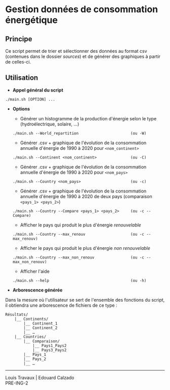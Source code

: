 # Gestion données de consommation énergétique

## Principe

Ce script permet de trier et sélectionner des données au format csv (contenues dans le dossier *sources*) et de générer des graphiques à partir de celles-ci.

## Utilisation

- **Appel général du script**
```
./main.sh [OPTION] ...
```

- **Options**
    - Générer un histogramme de la production d'énergie selon le type (hydroélectrique, solaire, ...)
    ```
    ./main.sh --World_repartition                       (ou -W)
    ```
    - Générer .csv + graphique de l'évolution de la consommation annuelle d'énergie de 1990 à 2020 pour ```<nom_continent>```
    ```
    ./main.sh --Continent <nom_continent>               (ou -C)
    ```
    - Générer .csv + graphique de l'évolution de la consommation annuelle d'énergie de 1990 à 2020 pour ```<nom_pays>```
    ```
    ./main.sh --Country <nom_pays>                      (ou -c)
    ```
    - Générer .csv + graphique de l'évolution de la consommation annuelle d'énergie de 1990 à 2020 de deux pays (comparaison ```<pays_1> <pays_2>```)
    ```
    ./main.sh --Country --Compare <pays_1> <pays_2>     (ou -c --Compare)
    ```
    - Afficher le pays qui produit le plus d'énergie *renouvelable*
    ```
    ./main.sh --Country --max_renouv                    (ou -c --max_renouv)
    ```
    - Afficher le pays qui produit le plus d'énergie *non renouvelable*
    ```
    ./main.sh --Country --max_non_renouv                (ou -c --max_non_renouv)
    ```
    - Afficher l'aide
    ```
    ./main.sh --help                                    (ou -h)
    ```

- **Arborescence générée**

Dans la mesure où l'utilisateur se sert de l'ensemble des fonctions du script, il obtiendra une arborescence de fichiers de ce type :
```
Résultats/
    |__ Continents/
        |__ Continent_1
        |__ Continent_2
        |__ …
    |__ Countries/
        |__ Comparaison/
            |__ Pays1_Pays2
            |__ Pays3_Pays2
        |__ Pays_1
        |__ Pays_2
        |__ …
```

---

Louis Travaux | Edouard Calzado  
PRE-ING-2